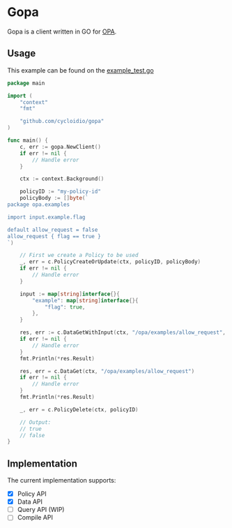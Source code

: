 # Gopa

Gopa is a client written in GO for [OPA](https://openpolicyagent.org/).

## Usage

This example can be found on the [example_test.go](https://github.com/cycloidio/gopa/blob/master/example_test.go)

```go
package main

import (
	"context"
	"fmt"

	"github.com/cycloidio/gopa"
)

func main() {
	c, err := gopa.NewClient()
	if err != nil {
		// Handle error
	}

	ctx := context.Background()

	policyID := "my-policy-id"
	policyBody := []byte(`
package opa.examples

import input.example.flag

default allow_request = false
allow_request { flag == true }
`)

	// First we create a Policy to be used
	_, err = c.PolicyCreateOrUpdate(ctx, policyID, policyBody)
	if err != nil {
		// Handle error
	}

	input := map[string]interface{}{
		"example": map[string]interface{}{
			"flag": true,
		},
	}

	res, err := c.DataGetWithInput(ctx, "/opa/examples/allow_request", input)
	if err != nil {
		// Handle error
	}
	fmt.Println(*res.Result)

	res, err = c.DataGet(ctx, "/opa/examples/allow_request")
	if err != nil {
		// Handle error
	}
	fmt.Println(*res.Result)

	_, err = c.PolicyDelete(ctx, policyID)

	// Output:
	// true
	// false
}
```

## Implementation

The current implementation supports:

* [x] Policy API
* [x] Data API
* [ ] Query API (WIP)
* [ ] Compile API
